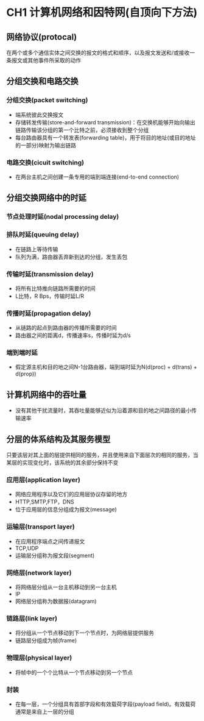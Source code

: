 # CH1 计算机网络和因特网(自顶向下方法)

## 网络协议(protocal)

在两个或多个通信实体之间交换的报文的格式和顺序，以及报文发送和/或接收一条报文或其他事件所采取的动作

## 分组交换和电路交换

### 分组交换(packet switching)

- 端系统彼此交换报文
- 存储转发传输(store-and-forward transmission)：在交换机能够开始向输出链路传输该分组的第一个比特之前，必须接收到整个分组
- 每台路由器具有一个转发表(forwarding table)，用于将目的地址(或目的地址的一部分)映射为输出链路

### 电路交换(cicuit switching)

- 在两台主机之间创建一条专用的端到端连接(end-to-end connection)

## 分组交换网络中的时延

### 节点处理时延(nodal processing delay)

### 排队时延(queuing delay)

- 在链路上等待传输
- 队列为满，路由器丢弃新到达的分组，发生丢包

### 传输时延(transmission delay)

- 将所有比特推向链路所需要的时间
- L比特，R Bps，传输时延L/R

### 传播时延(propagation delay)

- 从链路的起点到路由器的传播所需要的时间
- 路由器之间的距离d，传播速率s，传播时延为d/s

### 端到端时延

- 假定源主机和目的地之间N-1台路由器，端到端时延为N(d(proc) + d(trans) + d(prop))

## 计算机网络中的吞吐量

- 没有其他干扰流量时，其吞吐量能够近似为沿着源和目的地之间路径的最小传输速率

## 分层的体系结构及其服务模型

只要该层对其上面的层提供相同的服务，并且使用来自下面层次的相同的服务，当某层的实现变化时，该系统的其余部分保持不变

### 应用层(application layer)

- 网络应用程序以及它们的应用层协议存留的地方
- HTTP,SMTP,FTP，DNS
- 位于应用层的信息分组成为报文(message)

### 运输层(transport layer)

- 在应用程序端点之间传递报文
- TCP,UDP
- 运输层分组称为报文段(segment)

### 网络层(network layer)

- 将网络层分组从一台主机移动到另一台主机
- IP
- 网络层分组称为数据报(datagram)

### 链路层(link layer)

- 将分组从一个节点移动到下一个节点时，为网络层提供服务
- 链路层分组成为帧(frame)

### 物理层(physical layer)

- 将帧中的一个个比特从一个节点移动到另一个节点

### 封装

- 在每一层，一个分组具有首部字段和有效载荷字段(payload field)。有效载荷通常是来自上一层的分组
